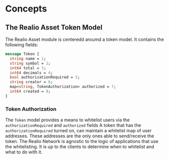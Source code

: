 <!--
order: 1
-->

# Concepts

## The Realio Asset Token Model

The Realio Asset module is centeredd aroumd a token model. It contains the following fields:

```protobuf
message Token {
  string name = 1;
  string symbol = 2;
  int64 total = 3;
  int64 decimals = 4;
  bool authorizationRequired = 5;
  string creator = 6;
  map<string, TokenAuthorization> authorized = 7;
  int64 created = 8;
}

```

### Token Authorization

The `Token` model provides a means to whitelist users via the `authorizationRequired` and `authorized` fields
A token that has the `authorizationRequired` turned on, can maintain a whitelist map of user addresses. These addresses
are the only ones able to send/receive the token. The Realio Network is agnostic to the logic of applications that use
the whitelisting. It is up to the clients to determine when to whitelist and what to do with it. 



